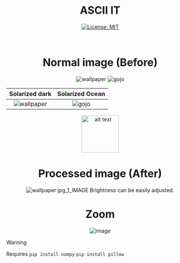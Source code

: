 <div align="center">
  
# ASCII IT
[![License: MIT](https://img.shields.io/badge/License-MIT-yellow.svg)](https://opensource.org/licenses/MIT)

<br>

# Normal image (Before)
![wallpaper](https://github.com/user-attachments/assets/658a14f2-feb5-44cc-b6ae-44287e3e23b5)
![gojo](https://github.com/user-attachments/assets/ccc6ecc3-5feb-4fb3-acd0-b98a96222f09)

Solarized dark             |  Solarized Ocean
:-------------------------:|:-------------------------:
![wallpaper](https://github.com/user-attachments/assets/658a14f2-feb5-44cc-b6ae-44287e3e23b5)  |  ![gojo](https://github.com/user-attachments/assets/ccc6ecc3-5feb-4fb3-acd0-b98a96222f09)

 <img src="https://github.com/user-attachments/assets/658a14f2-feb5-44cc-b6ae-44287e3e23b5" alt="alt text" width="100" height="100">

# Processed image (After)
![wallpaper jpg_1_IMAGE](https://github.com/user-attachments/assets/fffe4a4e-fb58-49e2-8061-33d2e9299831)
Brightness can be easily adjusted.
# Zoom
![image](https://github.com/user-attachments/assets/ab78f9c6-6e75-40a0-9692-ca3a29b869d0)

</div>

> [!WARNING]  
> Requires `pip install numpy` `pip install pillow`

